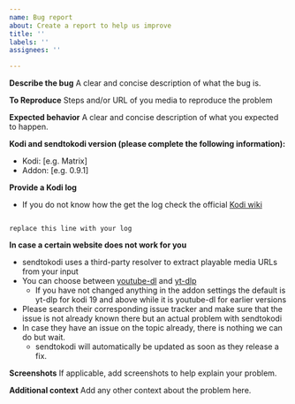 ```yaml
---
name: Bug report
about: Create a report to help us improve
title: ''
labels: ''
assignees: ''

---
```


**Describe the bug**
A clear and concise description of what the bug is.

**To Reproduce**
Steps and/or URL of you media to reproduce the problem


**Expected behavior**
A clear and concise description of what you expected to happen.


**Kodi and sendtokodi version (please complete the following information):**
 - Kodi: [e.g. Matrix]
 - Addon: [e.g. 0.9.1]


**Provide a Kodi log**
- If you do not know how the get the log check the official [Kodi wiki](https://kodi.wiki/view/Log_file) 
```log

replace this line with your log

```


**In case a certain website does not work for you**
- sendtokodi uses a third-party resolver to extract playable media URLs from your input
- You can choose between [youtube-dl](https://github.com/ytdl-org/youtube-dl) and [yt-dlp](https://github.com/yt-dlp/yt-dlp)
  - If you have not changed anything in the addon settings the default is yt-dlp for kodi 19 and above while it is youtube-dl for earlier versions 
- Please search their corresponding issue tracker and make sure that the issue is not already known there but an actual problem with sendtokodi
- In case they have an issue on the topic already, there is nothing we can do but wait. 
  - sendtokodi will automatically be updated as soon as they release a fix.

**Screenshots**
If applicable, add screenshots to help explain your problem.


**Additional context**
Add any other context about the problem here.
